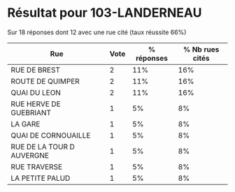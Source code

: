 # Résultat pour 103-LANDERNEAU

Sur 18 réponses dont 12 avec une rue cité (taux réussite 66%)

| Rue | Vote | % réponses | % Nb rues cités|
|-----|------|------------|----------------|
| RUE DE BREST | 2 | 11% | 16%|
| ROUTE DE QUIMPER | 2 | 11% | 16%|
| QUAI DU LEON | 2 | 11% | 16%|
| RUE HERVE DE GUEBRIANT | 1 | 5% | 8%|
| LA GARE | 1 | 5% | 8%|
| QUAI DE CORNOUAILLE | 1 | 5% | 8%|
| RUE DE LA TOUR D AUVERGNE | 1 | 5% | 8%|
| RUE TRAVERSE | 1 | 5% | 8%|
| LA PETITE PALUD | 1 | 5% | 8%|
